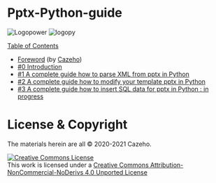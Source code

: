 # Pptx-Python-guide

![Logopower](https://user-images.githubusercontent.com/58745332/83287152-7328f900-a1e1-11ea-807a-0bff08a2bd84.jpg)
![logopy](https://user-images.githubusercontent.com/58745332/83287586-37426380-a1e2-11ea-8d7f-56b59af66b54.jpg)

<p><a href="/table.md#table-of-contents">Table of Contents</a></p>
<ul>
<li><a href="/%230%20Introduction.md#foreword">Foreword</a> (by <a href="https://twitter.com/---?" rel="nofollow">Cazeho</a>)</li>
<li><a href="/%230%20Introduction.md#0-introduction">#0 Introduction</a></li>
<li><a href="/%231%20A%20complete%20guide%20how%20to%20parse%20XML%20from%20pptx%20in%20Python.md">#1 A complete guide how to parse XML from pptx in Python</a></li>
<li><a href="/%232%20A%20complete%20guide%20how%20to%20modify%20%20your%20template%20pptx%20in%20Python.md">#2 A complete guide how to modify your template pptx in Python</a></li>
<li><a href="/%233%20A%20complete%20guide%20how%20to%20insert%20SQL%20data%20for%20pptx%20in%20Python.md">#3 A complete guide how to insert SQL data for pptx in Python : in progress</a></li>
</ul>

# License &amp; Copyright

The materials herein are all © 2020-2021 Cazeho.

<a href="http://creativecommons.org/licenses/by-nc-nd/4.0/" rel="nofollow"><img alt="Creative Commons License" src="https://camo.githubusercontent.com/777429797f9180579ed59a4f95d148a0c213dfa8/68747470733a2f2f692e6372656174697665636f6d6d6f6e732e6f72672f6c2f62792d6e632d6e642f342e302f38387833312e706e67" data-canonical-src="https://i.creativecommons.org/l/by-nc-nd/4.0/88x31.png" style="max-width:100%;"></a><br>This work is licensed under a <a href="http://creativecommons.org/licenses/by-nc-nd/4.0/" rel="nofollow">Creative Commons Attribution-NonCommercial-NoDerivs 4.0 Unported License</a>

